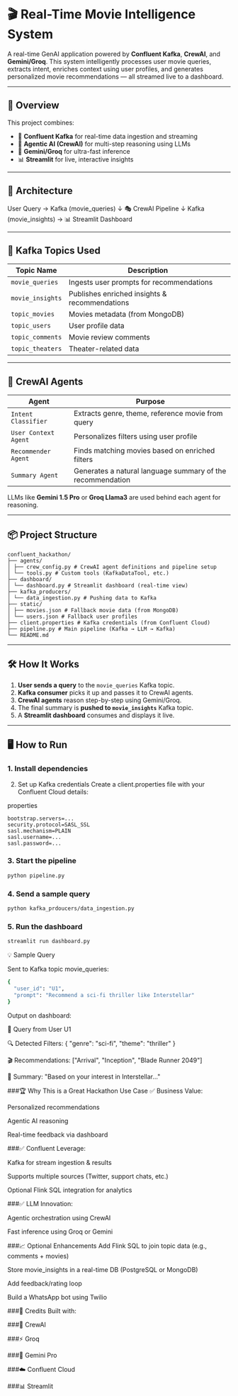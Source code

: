 # 🎬 Real-Time Movie Intelligence System

A real-time GenAI application powered by **Confluent Kafka**, **CrewAI**, and **Gemini/Groq**. This system intelligently processes user movie queries, extracts intent, enriches context using user profiles, and generates personalized movie recommendations — all streamed live to a dashboard.

---

## 🚀 Overview

This project combines:
- 🔌 **Confluent Kafka** for real-time data ingestion and streaming
- 🧠 **Agentic AI (CrewAI)** for multi-step reasoning using LLMs
- 🤖 **Gemini/Groq** for ultra-fast inference
- 📊 **Streamlit** for live, interactive insights

---

## 🧠 Architecture

User Query → Kafka (movie_queries)
↓
🎭 CrewAI Pipeline
↓
Kafka (movie_insights) → 📊 Streamlit Dashboard


---

## 🧩 Kafka Topics Used

| Topic Name         | Description                                   |
|--------------------|-----------------------------------------------|
| `movie_queries`     | Ingests user prompts for recommendations     |
| `movie_insights`    | Publishes enriched insights & recommendations |
| `topic_movies`      | Movies metadata (from MongoDB)               |
| `topic_users`       | User profile data                            |
| `topic_comments`    | Movie review comments                        |
| `topic_theaters`    | Theater-related data                         |

---

## 🤖 CrewAI Agents

| Agent                  | Purpose                                                  |
|------------------------|----------------------------------------------------------|
| `Intent Classifier`    | Extracts genre, theme, reference movie from query        |
| `User Context Agent`   | Personalizes filters using user profile                  |
| `Recommender Agent`    | Finds matching movies based on enriched filters          |
| `Summary Agent`        | Generates a natural language summary of the recommendation |

LLMs like **Gemini 1.5 Pro** or **Groq Llama3** are used behind each agent for reasoning.

---

## 📦 Project Structure

```
confluent_hackathon/
├── agents/
│ ├── crew_config.py # CrewAI agent definitions and pipeline setup
│ └── tools.py # Custom tools (KafkaDataTool, etc.)
├── dashboard/
│ └── dashboard.py # Streamlit dashboard (real-time view)
├── kafka_producers/
│ └── data_ingestion.py # Pushing data to Kafka
├── static/
│ ├── movies.json # Fallback movie data (from MongoDB)
│ └── users.json # Fallback user profiles
├── client.properties # Kafka credentials (from Confluent Cloud)
├── pipeline.py # Main pipeline (Kafka → LLM → Kafka)
└── README.md
```

---

## 🛠️ How It Works

1. **User sends a query** to the `movie_queries` Kafka topic.
2. **Kafka consumer** picks it up and passes it to CrewAI agents.
3. **CrewAI agents** reason step-by-step using Gemini/Groq.
4. The final summary is **pushed to `movie_insights`** Kafka topic.
5. A **Streamlit dashboard** consumes and displays it live.

---

## 🖥️ How to Run

### 1. Install dependencies


2. Set up Kafka credentials
Create a client.properties file with your Confluent Cloud details:

properties
```
bootstrap.servers=...
security.protocol=SASL_SSL
sasl.mechanism=PLAIN
sasl.username=...
sasl.password=...
```

### 3. Start the pipeline
```bash
python pipeline.py
```
### 4. Send a sample query

```bash
python kafka_prdoucers/data_ingestion.py
```

### 5. Run the dashboard
```bash
streamlit run dashboard.py
```

💡 Sample Query

Sent to Kafka topic movie_queries:

```bash
{
  "user_id": "U1",
  "prompt": "Recommend a sci-fi thriller like Interstellar"
}
```

Output on dashboard:

🎯 Query from User U1

🔍 Detected Filters: { "genre": "sci-fi", "theme": "thriller" }

🎬 Recommendations: ["Arrival", "Inception", "Blade Runner 2049"]

🧠 Summary: "Based on your interest in Interstellar..."

###🏆 Why This is a Great Hackathon Use Case
✅ Business Value:

Personalized recommendations

Agentic AI reasoning

Real-time feedback via dashboard

###✅ Confluent Leverage:

Kafka for stream ingestion & results

Supports multiple sources (Twitter, support chats, etc.)

Optional Flink SQL integration for analytics

###✅ LLM Innovation:

Agentic orchestration using CrewAI

Fast inference using Groq or Gemini

###📈 Optional Enhancements
Add Flink SQL to join topic data (e.g., comments + movies)

Store movie_insights in a real-time DB (PostgreSQL or MongoDB)

Add feedback/rating loop

Build a WhatsApp bot using Twilio

###🙌 Credits
Built with:

###🧠 CrewAI

###⚡ Groq

###🤖 Gemini Pro

###☁️ Confluent Cloud

###📊 Streamlit
